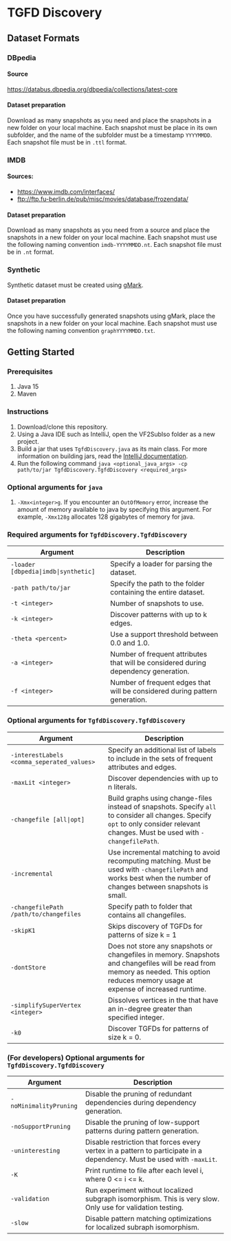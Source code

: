 # TGFD Discovery

## Dataset Formats

### DBpedia

#### Source

https://databus.dbpedia.org/dbpedia/collections/latest-core

#### Dataset preparation
Download as many snapshots as you need and place the snapshots in a new folder on your local machine. Each snapshot must be place in its own subfolder, and the name of the subfolder must be a timestamp `YYYYMMDD`. Each snapshot file must be in `.ttl` format.

### IMDB

#### Sources:
- https://www.imdb.com/interfaces/
- ftp://ftp.fu-berlin.de/pub/misc/movies/database/frozendata/

#### Dataset preparation
Download as many snapshots as you need from a source and place the snapshots in a new folder on your local machine. Each snapshot must use the following naming convention `imdb-YYYYMMDD.nt`. Each snapshot file must be in `.nt` format.

### Synthetic

Synthetic dataset must be created using [gMark](https://github.com/gbagan/gmark).

#### Dataset preparation
Once you have successfully generated snapshots using gMark, place the snapshots in a new folder on your local machine. Each snapshot must use the following naming convention `graphYYYYMMDD.txt`.

## Getting Started

### Prerequisites

1. Java 15
2. Maven

### Instructions

1. Download/clone this repository.
2. Using a Java IDE such as IntelliJ, open the VF2SubIso folder as a new project.
3. Build a jar that uses `TgfdDiscovery.java` as its main class. For more information on building jars, read the [IntelliJ documentation](https://www.jetbrains.com/help/idea/compiling-applications.html#package_into_jar).
4. Run the following command `java <optional_java_args> -cp path/to/jar TgfdDiscovery.TgfdDiscovery <required_args>`

### Optional arguments for `java`

1. `-Xmx<integer>g`. If you encounter an `OutOfMemory` error, increase the amount of memory available to java by specifying this argument. For example, `-Xmx128g` allocates 128 gigabytes of memory for java.

### Required arguments for `TgfdDiscovery.TgfdDiscovery`


| Argument                                                | Description                                                                         |
|---------------------------------------------------------|-------------------------------------------------------------------------------------|
| <code>-loader [dbpedia&#124;imdb&#124;synthetic]</code> | Specify a loader for parsing the dataset.                                           |
| `-path path/to/jar`                                     | Specify the path to the folder containing the entire dataset.                       |
| `-t <integer>`                                          | Number of snapshots to use.                                                         |
| `-k <integer>`                                          | Discover patterns with up to k edges.                                               |
| `-theta <percent>`                                      | Use a support threshold between 0.0 and 1.0.                                        |
| `-a <integer>`                                          | Number of frequent attributes that will be considered during dependency generation. |
| `-f <integer>`                                          | Number of frequent edges that will be considered during pattern generation.         |

### Optional arguments for `TgfdDiscovery.TgfdDiscovery`

| Argument                                   | Description                                                                                                                                                                            |
|--------------------------------------------|----------------------------------------------------------------------------------------------------------------------------------------------------------------------------------------|
| `-interestLabels <comma_seperated_values>` | Specify an additional list of labels to include in the sets of frequent attributes and edges.                                                                                          |
| `-maxLit <integer>`                        | Discover dependencies with up to n literals.                                                                                                                                           |
| <code>-changefile [all&#124;opt] </code>   | Build graphs using change-files instead of snapshots. Specify `all` to consider all changes. Specify `opt` to only consider relevant changes. Must be used with `-changefilePath`.     |
| `-incremental`                             | Use incremental matching to avoid recomputing matching. Must be used with `-changefilePath` and works best when the number of changes between snapshots is small.                      |
| `-changefilePath /path/to/changefiles`     | Specify path to folder that contains all changefiles.                                                                                                                                  |
| `-skipK1`                                  | Skips discovery of TGFDs for patterns of size k = 1                                                                                                                                    |
| `-dontStore`                               | Does not store any snapshots or changefiles in memory. Snapshots and changefiles will be read from memory as needed. This option reduces memory usage at expense of increased runtime. |
| `-simplifySuperVertex <integer>`           | Dissolves vertices in the that have an in-degree greater than specified integer.                                                                                                       |
| `-k0`                                      | Discover TGFDs for patterns of size k = 0.                                                                                                                                             |

### (For developers) Optional arguments for `TgfdDiscovery.TgfdDiscovery`

| Argument               | Description                                                                                                            |
|------------------------|------------------------------------------------------------------------------------------------------------------------|
| `-noMinimalityPruning` | Disable the pruning of redundant dependencies during dependency generation.                                            |
| `-noSupportPruning`    | Disable the pruning of low-support patterns during pattern generation.                                                 |
| `-uninteresting`       | Disable restriction that forces every vertex in a pattern to participate in a dependency. Must be used with `-maxLit`. |
| `-K`                   | Print runtime to file after each level i, where 0 <= i <= k.                                                           |
| `-validation`          | Run experiment without localized subgraph isomorphism. This is very slow. Only use for validation testing.             |
| `-slow`                | Disable pattern matching optimizations for localized subraph isomorphism.                                              |

